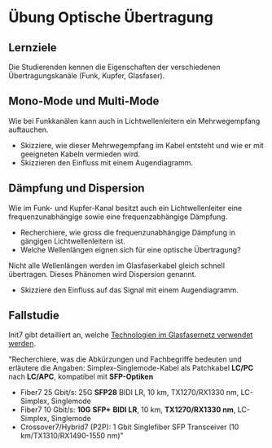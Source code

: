# Übung Optische Übertragung
## Lernziele
Die Studierenden kennen die Eigenschaften der verschiedenen Übertragungskanäle (Funk, Kupfer, Glasfaser).

## Mono-Mode und Multi-Mode
Wie bei Funkkanälen kann auch in Lichtwellenleitern ein Mehrwegempfang auftauchen.

- Skizziere, wie dieser Mehrwegempfang im Kabel entsteht und wie er mit geeigneten Kabeln vermieden wird.
- Skizzieren den Einfluss mit einem Augendiagramm.

## Dämpfung und Dispersion
Wie im Funk- und Kupfer-Kanal besitzt auch ein Lichtwellenleiter eine frequenzunabhängige sowie eine frequenzabhängige Dämpfung.

- Recherchiere, wie gross die frequenzunabhängige Dämpfung in gängigen Lichtwellenleitern ist.
- Welche Wellenlängen eignen sich für eine optische Übertragung?

Nicht alle Wellenlängen werden im Glasfaserkabel gleich schnell übertragen.
Dieses Phänomen wird Dispersion genannt.

- Skizziere den Einfluss auf das Signal mit einem Augendiagramm.

## Fallstudie
Init7 gibt detailliert an, welche [Technologien im Glasfasernetz verwendet werden](https://www.init7.net/de/internet/hardware/#Kompatibilit%C3%A4tsanforderungen).

"Recherchiere, was die Abkürzungen und Fachbegriffe bedeuten und erläutere die Angaben:
Simplex-Singlemode-Kabel als Patchkabel **LC/PC** nach **LC/APC**, kompatibel mit **SFP-Optiken**

- Fiber7 25 Gbit/s: 25G **SFP28** BIDI LR, 10 km, TX1270/RX1330 nm, LC-Simplex, Singlemode
- Fiber7 10 Gbit/s: **10G** **SFP+** **BIDI LR**, 10 km, **TX1270/RX1330 nm**, LC-Simplex, Singlemode
- Crossover7/Hybrid7 (P2P): 1 Gbit Singlefiber SFP Transceiver (10 km/TX1310/RX1490-1550 nm)"

